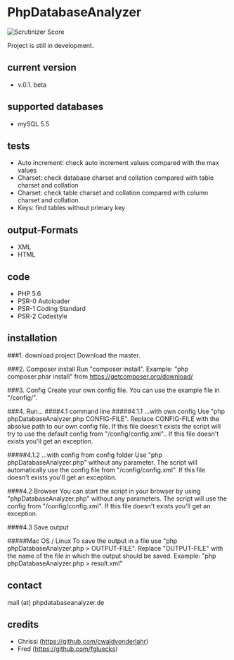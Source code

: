# PhpDatabaseAnalyzer

![Scrutinizer Score](https://scrutinizer-ci.com/g/cwaldvonderlahr/PhpDatabaseAnalyzer/badges/quality-score.png?b=master)

Project is still in development. 

## current version

- v.0.1. beta

## supported databases
- mySQL 5.5

## tests
- Auto increment: check auto increment values compared with the max values
- Charset: check database charset and collation compared with table charset and collation
- Charset: check table charset and collation compared with column charset and collation
- Keys: find tables without primary key

## output-Formats
- XML
- HTML

## code
- PHP 5.6
- PSR-0 Autoloader
- PSR-1 Coding Standard
- PSR-2 Codestyle

## installation

###1. download project
Download the master.

###2. Composer install
Run "composer install".
Example: "php composer.phar install" from https://getcomposer.org/download/ 

###3. Config
Create your own config file. You can use the example file in "<Project folder>/config/".

###4. Run...
####4.1 command line
#####4.1.1 ...with own config
Use "php phpDatabaseAnalyzer.php CONFIG-FILE". Replace CONFIG-FILE with the absolue path to our own config file. 
If this file doesn't exists the script will try to use the default config from "<Project folder>/config/config.xml"..
If this file doesn't exists you'll get an exception.

#####4.1.2 ...with config from config folder
Use "php phpDatabaseAnalyzer.php" without any parameter. 
The script will automatically use the config file from "<Project folder>/config/config.xml".
If this file doesn't exists you'll get an exception.

####4.2 Browser
You can start the script in your browser by using "phpDatabaseAnalyzer.php" without any parameters.
The script will use the config from "<Project folder>/config/config.xml".
If this file doesn't exists you'll get an exception.

####4.3 Save output

#####Mac OS / Linux
To save the output in a file use "php phpDatabaseAnalyzer.php > OUTPUT-FILE".
Replace "OUTPUT-FILE" with the name of the file in which the output should be saved.
Example: 
"php phpDatabaseAnalyzer.php > result.xml"

## contact

mail (at) phpdatabaseanalyzer.de

## credits
- Chrissi (https://github.com/cwaldvonderlahr)
- Fred (https://github.com/fgluecks)
